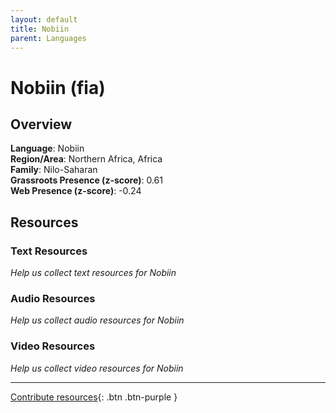 ```yaml
---
layout: default
title: Nobiin
parent: Languages
---
```


# Nobiin (fia)

## Overview

**Language**: Nobiin  
**Region/Area**: Northern Africa, Africa  
**Family**: Nilo-Saharan  
**Grassroots Presence (z-score)**: 0.61  
**Web Presence (z-score)**: -0.24  

## Resources

### Text Resources
*Help us collect text resources for Nobiin*

### Audio Resources
*Help us collect audio resources for Nobiin*

### Video Resources
*Help us collect video resources for Nobiin*

---

[Contribute resources](https://forms.office.com/e/1SfLJx3u1r){: .btn .btn-purple }
